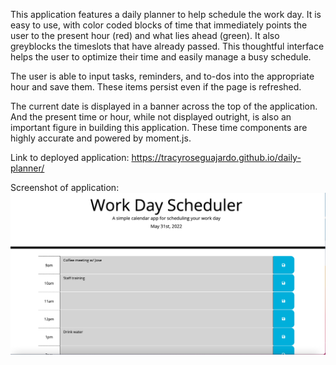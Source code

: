 This application features a daily planner to help schedule the work day. It is easy to use, with color coded blocks of time that immediately points the user to the present hour (red) and what lies ahead (green). It also greyblocks the timeslots that have already passed. This thoughtful interface helps the user to optimize their time and easily manage a busy schedule.

The user is able to input tasks, reminders, and to-dos into the appropriate hour and save them. These items persist even if the page is refreshed.

The current date is displayed in a banner across the top of the application. And the present time or hour, while not displayed outright, is also an important figure in building this application. These time components are highly accurate and powered by moment.js.

Link to deployed application: https://tracyroseguajardo.github.io/daily-planner/

Screenshot of application: ![](./assets/images/daily-planner-screenshot.png)